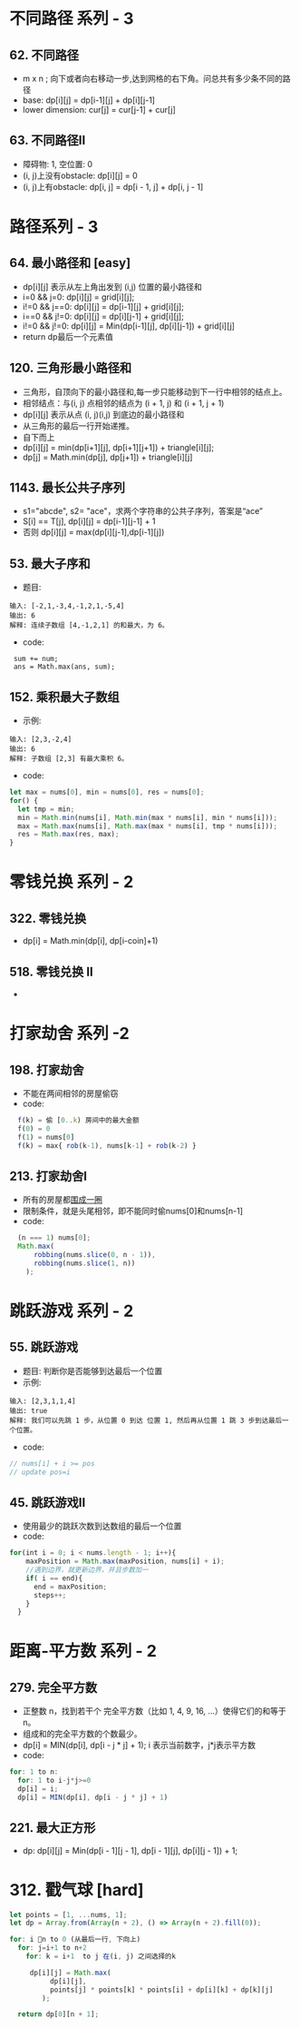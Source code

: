 # 不同路径 系列 - 3

## 62. 不同路径 
+ m x n ; 向下或者向右移动一步,达到网格的右下角。问总共有多少条不同的路径
+ base: dp[i][j] = dp[i-1][j] + dp[i][j-1]
+ lower dimension:  cur[j] = cur[j-1] + cur[j]

## 63. 不同路径II
+ 障碍物: 1, 空位置: 0
+ (i, j)上没有obstacle: dp[i][j] = 0
+ (i, j)上有obstacle: dp[i, j] = dp[i - 1, j] + dp[i, j - 1]

# 路径系列 - 3

## 64. 最小路径和 [easy]
+ dp[i][j] 表示从左上角出发到 (i,j) 位置的最小路径和
+ i=0 && j=0:   dp[i][j] = grid[i][j];
+ i!=0 && j==0: dp[i][j] = dp[i-1][j] + grid[i][j];
+ i==0 && j!=0: dp[i][j] = dp[i][j-1] + grid[i][j];
+ i!=0 && j!=0: dp[i][j] = Min(dp[i-1][j], dp[i][j-1]) + grid[i][j]
+ return dp最后一个元素值


## 120. 三角形最小路径和 
+ 三角形，自顶向下的最小路径和,每一步只能移动到下一行中相邻的结点上。
+ 相邻结点：与(i, j) 点相邻的结点为 (i + 1, j) 和 (i + 1, j + 1)
+ dp[i][j] 表示从点 (i, j)(i,j) 到底边的最小路径和
+ 从三角形的最后一行开始递推。
+ 自下而上
+ dp[i][j] = min(dp[i+1][j], dp[i+1][j+1]) + triangle[i][j];
+ dp[j] = Math.min(dp[j], dp[j+1]) + triangle[i][j]

## 1143. 最长公共子序列
+ s1="abcde", s2= "ace"，求两个字符串的公共子序列，答案是“ace”
+ S[i] == T[j], dp[i][j] = dp[i-1][j-1] + 1
+ 否则 dp[i][j] = max(dp[i][j-1],dp[i-1][j])


## 53. 最大子序和
+ 题目:
```
输入: [-2,1,-3,4,-1,2,1,-5,4]
输出: 6
解释: 连续子数组 [4,-1,2,1] 的和最大，为 6。
```
+ code:
```
 sum += num;
 ans = Math.max(ans, sum);
``` 


## 152. 乘积最大子数组
+ 示例:
```
输入: [2,3,-2,4]
输出: 6
解释: 子数组 [2,3] 有最大乘积 6。
```
+ code:
```js
let max = nums[0], min = nums[0], res = nums[0];
for() {
  let tmp = min;
  min = Math.min(nums[i], Math.min(max * nums[i], min * nums[i])); 
  max = Math.max(nums[i], Math.max(max * nums[i], tmp * nums[i])); 
  res = Math.max(res, max);
}

```

# 零钱兑换 系列 - 2

## 322. 零钱兑换
+ dp[i] = Math.min(dp[i], dp[i-coin]+1)

## 518. 零钱兑换 II
+ 
# 打家劫舍 系列 -2

## 198. 打家劫舍 
+ 不能在两间相邻的房屋偷窃
+ code:
```js
  f(k) = 偷 [0..k) 房间中的最大金额
  f(0) = 0
  f(1) = nums[0]
  f(k) = max{ rob(k-1), nums[k-1] + rob(k-2) }
```
## 213. 打家劫舍I
+ 所有的房屋都<u>围成一圈</u>
+ 限制条件，就是头尾相邻，即不能同时偷nums[0]和nums[n-1]
+ code:
```js
  (n === 1) nums[0];
  Math.max(
      robbing(nums.slice(0, n - 1)),
      robbing(nums.slice(1, n))
    );
```
# 跳跃游戏 系列 - 2

## 55. 跳跃游戏
+ 题目: 判断你是否能够到达最后一个位置
+ 示例:
```
输入: [2,3,1,1,4]
输出: true
解释: 我们可以先跳 1 步，从位置 0 到达 位置 1, 然后再从位置 1 跳 3 步到达最后一个位置。

```
+ code:
```js
// nums[i] + i >= pos
// update pos=i
```

## 45. 跳跃游戏II
+ 使用最少的跳跃次数到达数组的最后一个位置
+ code:
```js
for(int i = 0; i < nums.length - 1; i++){
    maxPosition = Math.max(maxPosition, nums[i] + i); 
    //遇到边界，就更新边界，并且步数加一
    if( i == end){
      end = maxPosition;
      steps++;
    }
  }
```

# 距离-平方数 系列 - 2


## 279. 完全平方数
+ 正整数 n，找到若干个 完全平方数（比如 1, 4, 9, 16, ...）使得它们的和等于 n。
+ 组成和的完全平方数的个数最少。
+ dp[i] = MIN(dp[i], dp[i - j * j] + 1); i 表示当前数字，j*j表示平方数
+ code:
```js
for: 1 to n:
  for: 1 to i-j*j>=0
  dp[i] = i;
  dp[i] = MIN(dp[i], dp[i - j * j] + 1)
```

## 221. 最大正方形
+ dp: dp[i][j] = Min(dp[i - 1][j - 1], dp[i - 1][j], dp[i][j - 1]) + 1;

#  312. 戳气球 [hard]
```js
let points = [1, ...nums, 1];
let dp = Array.from(Array(n + 2), () => Array(n + 2).fill(0));

for: i n to 0 (从最后一行, 下向上)
  for: j=i+1 to n+2
    for: k = i+1  to j 在(i, j) 之间选择的k

     dp[i][j] = Math.max(
          dp[i][j],
          points[j] * points[k] * points[i] + dp[i][k] + dp[k][j]
        );

  return dp[0][n + 1];
```